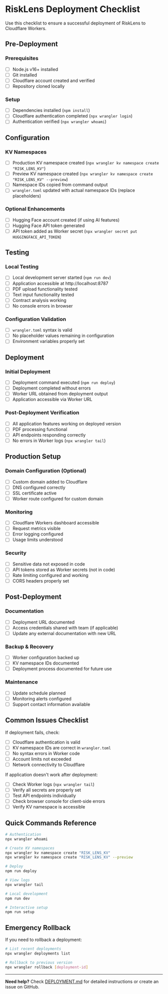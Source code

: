 # RiskLens Deployment Checklist

Use this checklist to ensure a successful deployment of RiskLens to Cloudflare Workers.

## Pre-Deployment

### Prerequisites
- [ ] Node.js v16+ installed
- [ ] Git installed
- [ ] Cloudflare account created and verified
- [ ] Repository cloned locally

### Setup
- [ ] Dependencies installed (`npm install`)
- [ ] Cloudflare authentication completed (`npx wrangler login`)
- [ ] Authentication verified (`npx wrangler whoami`)

## Configuration

### KV Namespaces
- [ ] Production KV namespace created (`npx wrangler kv namespace create "RISK_LENS_KV"`)
- [ ] Preview KV namespace created (`npx wrangler kv namespace create "RISK_LENS_KV" --preview`)
- [ ] Namespace IDs copied from command output
- [ ] `wrangler.toml` updated with actual namespace IDs (replace placeholders)

### Optional Enhancements
- [ ] Hugging Face account created (if using AI features)
- [ ] Hugging Face API token generated
- [ ] API token added as Worker secret (`npx wrangler secret put HUGGINGFACE_API_TOKEN`)

## Testing

### Local Testing
- [ ] Local development server started (`npm run dev`)
- [ ] Application accessible at http://localhost:8787
- [ ] PDF upload functionality tested
- [ ] Text input functionality tested
- [ ] Contract analysis working
- [ ] No console errors in browser

### Configuration Validation
- [ ] `wrangler.toml` syntax is valid
- [ ] No placeholder values remaining in configuration
- [ ] Environment variables properly set

## Deployment

### Initial Deployment
- [ ] Deployment command executed (`npm run deploy`)
- [ ] Deployment completed without errors
- [ ] Worker URL obtained from deployment output
- [ ] Application accessible via Worker URL

### Post-Deployment Verification
- [ ] All application features working on deployed version
- [ ] PDF processing functional
- [ ] API endpoints responding correctly
- [ ] No errors in Worker logs (`npx wrangler tail`)

## Production Setup

### Domain Configuration (Optional)
- [ ] Custom domain added to Cloudflare
- [ ] DNS configured correctly
- [ ] SSL certificate active
- [ ] Worker route configured for custom domain

### Monitoring
- [ ] Cloudflare Workers dashboard accessible
- [ ] Request metrics visible
- [ ] Error logging configured
- [ ] Usage limits understood

### Security
- [ ] Sensitive data not exposed in code
- [ ] API tokens stored as Worker secrets (not in code)
- [ ] Rate limiting configured and working
- [ ] CORS headers properly set

## Post-Deployment

### Documentation
- [ ] Deployment URL documented
- [ ] Access credentials shared with team (if applicable)
- [ ] Update any external documentation with new URL

### Backup & Recovery
- [ ] Worker configuration backed up
- [ ] KV namespace IDs documented
- [ ] Deployment process documented for future use

### Maintenance
- [ ] Update schedule planned
- [ ] Monitoring alerts configured
- [ ] Support contact information available

## Common Issues Checklist

If deployment fails, check:

- [ ] Cloudflare authentication is valid
- [ ] KV namespace IDs are correct in `wrangler.toml`
- [ ] No syntax errors in Worker code
- [ ] Account limits not exceeded
- [ ] Network connectivity to Cloudflare

If application doesn't work after deployment:

- [ ] Check Worker logs (`npx wrangler tail`)
- [ ] Verify all secrets are properly set
- [ ] Test API endpoints individually
- [ ] Check browser console for client-side errors
- [ ] Verify KV namespace is accessible

## Quick Commands Reference

```bash
# Authentication
npx wrangler whoami

# Create KV namespaces
npx wrangler kv namespace create "RISK_LENS_KV"
npx wrangler kv namespace create "RISK_LENS_KV" --preview

# Deploy
npm run deploy

# View logs
npx wrangler tail

# Local development
npm run dev

# Interactive setup
npm run setup
```

## Emergency Rollback

If you need to rollback a deployment:

```bash
# List recent deployments
npx wrangler deployments list

# Rollback to previous version
npx wrangler rollback [deployment-id]
```

---

**Need help?** Check [DEPLOYMENT.md](DEPLOYMENT.md) for detailed instructions or create an issue on GitHub.
